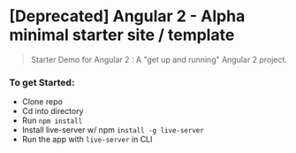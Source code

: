 # [Deprecated]  Angular 2 - Alpha minimal starter site / template

> Starter Demo for Angular 2 : A "get up and running" Angular 2 project.

### To get Started: 

* Clone repo
* Cd into directory
* Run `npm install`
* Install live-server w/ npm `install -g live-server`
* Run the app with `live-server` in CLI

